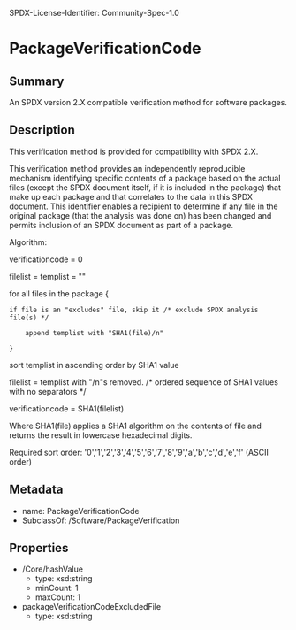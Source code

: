 SPDX-License-Identifier: Community-Spec-1.0

# PackageVerificationCode

## Summary

An SPDX version 2.X compatible verification method for software packages.

## Description

This verification method is provided for compatibility with SPDX 2.X.

This verification method provides an independently reproducible mechanism identifying specific contents of a package based on the actual files (except the SPDX document itself, if it is included in the package) that make up each package and that correlates to the data in this SPDX document. 
This identifier enables a recipient to determine if any file in the original package (that the analysis was done on) has been changed and permits inclusion of an SPDX document as part of a package.

Algorithm:

verificationcode = 0

filelist = templist = ""

for all files in the package {

    if file is an "excludes" file, skip it /* exclude SPDX analysis file(s) */

        append templist with "SHA1(file)/n"
        
    }
    
sort templist in ascending order by SHA1 value

filelist = templist with "/n"s removed. /* ordered sequence of SHA1 values with no separators */

verificationcode = SHA1(filelist)

Where SHA1(file) applies a SHA1 algorithm on the contents of file and returns the result in lowercase hexadecimal digits.

Required sort order: '0','1','2','3','4','5','6','7','8','9','a','b','c','d','e','f' (ASCII order)

## Metadata

- name: PackageVerificationCode
- SubclassOf: /Software/PackageVerification

## Properties

- /Core/hashValue
  - type: xsd:string
  - minCount: 1
  - maxCount: 1
- packageVerificationCodeExcludedFile
  - type: xsd:string
